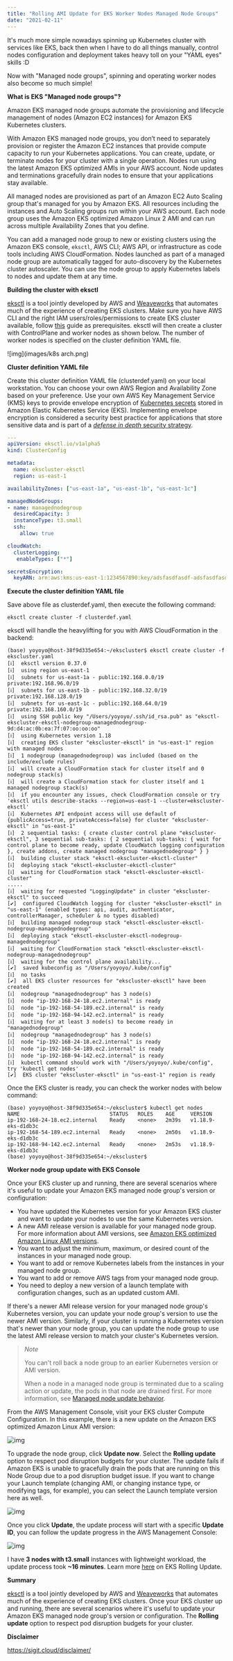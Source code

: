 ```yaml
---
title: "Rolling AMI Update for EKS Worker Nodes Managed Node Groups"
date: "2021-02-11"
---
```


It's much more simple nowadays spinning up Kubernetes cluster with services like EKS, back then when I have to do all things manually, control nodes configuration and deployment takes heavy toll on your "YAML eyes" skills :D 

Now with "Managed node groups", spinning and operating worker nodes also become so much simple!

**What is EKS "Managed node groups"?**

Amazon EKS managed node groups automate the provisioning and lifecycle management of nodes (Amazon EC2 instances) for Amazon EKS Kubernetes clusters.

With Amazon EKS managed node groups, you don’t need to separately provision or register the Amazon EC2 instances that provide compute capacity to run your Kubernetes applications. You can create, update, or terminate nodes for your cluster with a single operation. Nodes run using the latest Amazon EKS optimized AMIs in your AWS account. Node updates and terminations gracefully drain nodes to ensure that your applications stay available.

All managed nodes are provisioned as part of an Amazon EC2 Auto Scaling group that's managed for you by Amazon EKS. All resources including the instances and Auto Scaling groups run within your AWS account. Each node group uses the Amazon EKS optimized Amazon Linux 2 AMI and can run across multiple Availability Zones that you define.

You can add a managed node group to new or existing clusters using the Amazon EKS console, `eksctl`, AWS CLI; AWS API, or infrastructure as code tools including AWS CloudFormation. Nodes launched as part of a managed node group are automatically tagged for auto-discovery by the Kubernetes cluster autoscaler. You can use the node group to apply Kubernetes labels to nodes and update them at any time.

**Building the cluster with eksctl**

[eksctl](https://eksctl.io/) is a tool jointly developed by AWS and [Weaveworks](https://weave.works/) that automates much of the experience of creating EKS clusters. Make sure you have AWS CLI and the right IAM users/roles/permissions to create EKS cluster available, follow [this](https://docs.aws.amazon.com/eks/latest/userguide/getting-started-eksctl.html) guide as prerequisites. eksctl will then create a cluster with ControlPlane and worker nodes as shown below. The number of worker nodes is specified on the cluster definition YAML file.

![img](images/k8s arch.png)

**Cluster definition YAML file**

Create this cluster definition YAML file (clusterdef.yaml) on your local workstation. You can choose your own AWS Region and Availability Zone based on your preference. Use your own AWS Key Management Service (KMS) keys to provide envelope encryption of [Kubernetes secrets](https://kubernetes.io/docs/concepts/configuration/secret/) stored in Amazon Elastic Kubernetes Service (EKS). Implementing envelope encryption is considered a security best practice for applications that store sensitive data and is part of a [*defense in depth* security strategy](https://www.us-cert.gov/bsi/articles/knowledge/principles/defense-in-depth).

```yaml
---
apiVersion: eksctl.io/v1alpha5
kind: ClusterConfig

metadata:
  name: ekscluster-eksctl
  region: us-east-1 

availabilityZones: ["us-east-1a", "us-east-1b", "us-east-1c"]

managedNodeGroups:
- name: managednodegroup
  desiredCapacity: 3
  instanceType: t3.small
  ssh:
    allow: true

cloudWatch:
  clusterLogging:
   enableTypes: ["*"]

secretsEncryption:
  keyARN: arn:aws:kms:us-east-1:1234567890:key/adsfasdfasdf-adsfasdfasdfdsa-asdfasdfasdfasf
```



**Execute the cluster definition YAML file**

Save above file as clusterdef.yaml, then execute the following command:

```shell
eksctl create cluster -f clusterdef.yaml
```

eksctl will handle the heavylifting for you with AWS CloudFormation in the backend:

```shell
(base) yoyoyo@host-38f9d335e654:~/ekscluster$ eksctl create cluster -f ekscluster.yaml
[ℹ]  eksctl version 0.37.0
[ℹ]  using region us-east-1
[ℹ]  subnets for us-east-1a - public:192.168.0.0/19 private:192.168.96.0/19
[ℹ]  subnets for us-east-1b - public:192.168.32.0/19 private:192.168.128.0/19
[ℹ]  subnets for us-east-1c - public:192.168.64.0/19 private:192.168.160.0/19
[ℹ]  using SSH public key "/Users/yoyoyo/.ssh/id_rsa.pub" as "eksctl-ekscluster-eksctl-nodegroup-managednodegroup-9d:d4:ac:0b:ea:7f:07:oo:oo:oo" 
[ℹ]  using Kubernetes version 1.18
[ℹ]  creating EKS cluster "ekscluster-eksctl" in "us-east-1" region with managed nodes
[ℹ]  1 nodegroup (managednodegroup) was included (based on the include/exclude rules)
[ℹ]  will create a CloudFormation stack for cluster itself and 0 nodegroup stack(s)
[ℹ]  will create a CloudFormation stack for cluster itself and 1 managed nodegroup stack(s)
[ℹ]  if you encounter any issues, check CloudFormation console or try 'eksctl utils describe-stacks --region=us-east-1 --cluster=ekscluster-eksctl'
[ℹ]  Kubernetes API endpoint access will use default of {publicAccess=true, privateAccess=false} for cluster "ekscluster-eksctl" in "us-east-1"
[ℹ]  2 sequential tasks: { create cluster control plane "ekscluster-eksctl", 3 sequential sub-tasks: { 2 sequential sub-tasks: { wait for control plane to become ready, update CloudWatch logging configuration }, create addons, create managed nodegroup "managednodegroup" } }
[ℹ]  building cluster stack "eksctl-ekscluster-eksctl-cluster"
[ℹ]  deploying stack "eksctl-ekscluster-eksctl-cluster"
[ℹ]  waiting for CloudFormation stack "eksctl-ekscluster-eksctl-cluster"
.....
[ℹ]  waiting for requested "LoggingUpdate" in cluster "ekscluster-eksctl" to succeed
[✔]  configured CloudWatch logging for cluster "ekscluster-eksctl" in "us-east-1" (enabled types: api, audit, authenticator, controllerManager, scheduler & no types disabled)
[ℹ]  building managed nodegroup stack "eksctl-ekscluster-eksctl-nodegroup-managednodegroup"
[ℹ]  deploying stack "eksctl-ekscluster-eksctl-nodegroup-managednodegroup"
[ℹ]  waiting for CloudFormation stack "eksctl-ekscluster-eksctl-nodegroup-managednodegroup"
[ℹ]  waiting for the control plane availability...
[✔]  saved kubeconfig as "/Users/yoyoyo/.kube/config"
[ℹ]  no tasks
[✔]  all EKS cluster resources for "ekscluster-eksctl" have been created
[ℹ]  nodegroup "managednodegroup" has 3 node(s)
[ℹ]  node "ip-192-168-24-18.ec2.internal" is ready
[ℹ]  node "ip-192-168-54-189.ec2.internal" is ready
[ℹ]  node "ip-192-168-94-142.ec2.internal" is ready
[ℹ]  waiting for at least 3 node(s) to become ready in "managednodegroup"
[ℹ]  nodegroup "managednodegroup" has 3 node(s)
[ℹ]  node "ip-192-168-24-18.ec2.internal" is ready
[ℹ]  node "ip-192-168-54-189.ec2.internal" is ready
[ℹ]  node "ip-192-168-94-142.ec2.internal" is ready
[ℹ]  kubectl command should work with "/Users/yoyoyo/.kube/config", try 'kubectl get nodes'
[✔]  EKS cluster "ekscluster-eksctl" in "us-east-1" region is ready
```

Once the EKS cluster is ready, you can check the worker nodes with below command:

```shell
(base) yoyoyo@host-38f9d335e654:~/ekscluster$ kubectl get nodes
NAME                             STATUS   ROLES    AGE     VERSION
ip-192-168-24-18.ec2.internal    Ready    <none>   2m39s   v1.18.9-eks-d1db3c
ip-192-168-54-189.ec2.internal   Ready    <none>   2m50s   v1.18.9-eks-d1db3c
ip-192-168-94-142.ec2.internal   Ready    <none>   2m53s   v1.18.9-eks-d1db3c
(base) yoyoyo@host-38f9d335e654:~/ekscluster$ 
```



**Worker node group update with EKS Console**

Once your EKS cluster up and running, there are several scenarios where it's useful to update your Amazon EKS managed node group's version or configuration:

- You have updated the Kubernetes version for your Amazon EKS cluster and want to update your nodes to use the same Kubernetes version.
- A new AMI release version is available for your managed node group. For more information about AMI versions, see [Amazon EKS optimized Amazon Linux AMI versions](https://docs.aws.amazon.com/eks/latest/userguide/eks-linux-ami-versions.html).
- You want to adjust the minimum, maximum, or desired count of the instances in your managed node group.
- You want to add or remove Kubernetes labels from the instances in your managed node group.
- You want to add or remove AWS tags from your managed node group.
- You need to deploy a new version of a launch template with configuration changes, such as an updated custom AMI.

If there's a newer AMI release version for your managed node group's Kubernetes version, you can update your node group's version to use the newer AMI version. Similarly, if your cluster is running a Kubernetes version that's newer than your node group, you can update the node group to use the latest AMI release version to match your cluster's Kubernetes version.

> *Note*
>
> You can't roll back a node group to an earlier Kubernetes version or AMI version.
>
> When a node in a managed node group is terminated due to a scaling action or update, the pods in that node are drained first. For more information, see [Managed node update behavior](https://docs.aws.amazon.com/eks/latest/userguide/managed-node-update-behavior.html).

From the AWS Management Console, visit your EKS cluster Compute Configuration. In this example, there is a new update on the Amazon EKS optimized Amazon Linux AMI version:

![img](images/eks-configuration-compute.png)



To upgrade the node group, click **Update now**. Select the **Rolling update** option to respect pod disruption budgets for your cluster. The update fails if Amazon EKS is unable to gracefully drain the pods that are running on this Node Group due to a pod disruption budget issue. If you want to change your Launch template (changing AMI, or changing instance type, or modifying tags, for example), you can select the Launch template version here as well.

![img](images/update-node-group-eks.png)



Once you click **Update**, the update process will start with a specific **Update ID**, you can follow the update progress in the AWS Management Console:

![img](images/rolling-update-progress.png)

I have **3 nodes with t3.small** instances with lightweight workload, the update process took **~16 minutes**. Learn more [here](https://docs.aws.amazon.com/eks/latest/userguide/update-managed-node-group.html#aws-management-console) on EKS Rolling Update. 

**Summary**

[eksctl](https://eksctl.io/) is a tool jointly developed by AWS and [Weaveworks](https://weave.works/) that automates much of the experience of creating EKS clusters. Once your EKS cluster up and running, there are several scenarios where it's useful to update your Amazon EKS managed node group's version or configuration. The **Rolling update** option to respect pod disruption budgets for your cluster.

**Disclaimer**

https://sigit.cloud/disclaimer/

